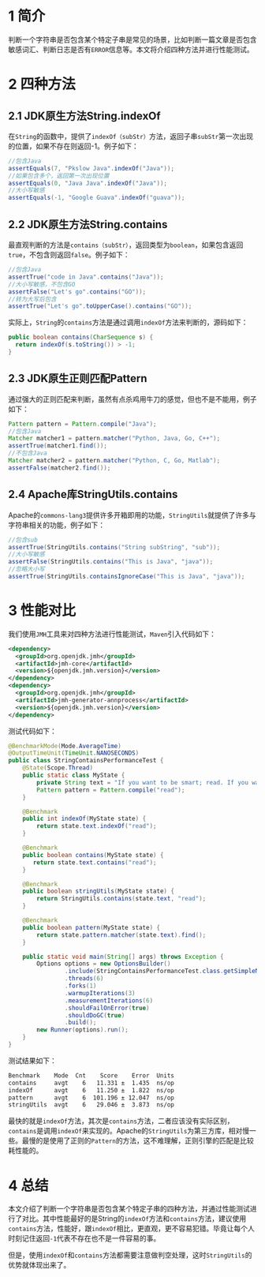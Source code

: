 # 1 简介

判断一个字符串是否包含某个特定子串是常见的场景，比如判断一篇文章是否包含敏感词汇、判断日志是否有`ERROR`信息等。本文将介绍四种方法并进行性能测试。



# 2 四种方法



## 2.1 JDK原生方法String.indexOf

在`String`的函数中，提供了`indexOf（subStr）`方法，返回子串`subStr`第一次出现的位置，如果不存在则返回-1。例子如下：

```java
//包含Java
assertEquals(7, "Pkslow Java".indexOf("Java"));
//如果包含多个，返回第一次出现位置
assertEquals(0, "Java Java".indexOf("Java"));
//大小写敏感
assertEquals(-1, "Google Guava".indexOf("guava"));
```



## 2.2 JDK原生方法String.contains

最直观判断的方法是`contains（subStr）`，返回类型为`boolean`，如果包含返回`true`，不包含则返回`false`。例子如下：

```java
//包含Java
assertTrue("code in Java".contains("Java"));
//大小写敏感，不包含GO
assertFalse("Let's go".contains("GO"));
//转为大写后包含
assertTrue("Let's go".toUpperCase().contains("GO"));
```



实际上，`String`的`contains`方法是通过调用`indexOf`方法来判断的，源码如下：

```java
public boolean contains(CharSequence s) {
  return indexOf(s.toString()) > -1;
}
```



## 2.3 JDK原生正则匹配Pattern

通过强大的正则匹配来判断，虽然有点杀鸡用牛刀的感觉，但也不是不能用，例子如下：

```java
Pattern pattern = Pattern.compile("Java");
//包含Java
Matcher matcher1 = pattern.matcher("Python, Java, Go, C++");
assertTrue(matcher1.find());
//不包含Java
Matcher matcher2 = pattern.matcher("Python, C, Go, Matlab");
assertFalse(matcher2.find());
```



## 2.4 Apache库StringUtils.contains

Apache的`commons-lang3`提供许多开箱即用的功能，`StringUtils`就提供了许多与字符串相关的功能，例子如下：

```java
//包含sub
assertTrue(StringUtils.contains("String subString", "sub"));
//大小写敏感
assertFalse(StringUtils.contains("This is Java", "java"));
//忽略大小写
assertTrue(StringUtils.containsIgnoreCase("This is Java", "java"));
```



# 3 性能对比

我们使用`JMH`工具来对四种方法进行性能测试，`Maven`引入代码如下：

```xml
<dependency>
  <groupId>org.openjdk.jmh</groupId>
  <artifactId>jmh-core</artifactId>
  <version>${openjdk.jmh.version}</version>
</dependency>
<dependency>
  <groupId>org.openjdk.jmh</groupId>
  <artifactId>jmh-generator-annprocess</artifactId>
  <version>${openjdk.jmh.version}</version>
</dependency>
```



测试代码如下：

```java
@BenchmarkMode(Mode.AverageTime)
@OutputTimeUnit(TimeUnit.NANOSECONDS)
public class StringContainsPerformanceTest {
    @State(Scope.Thread)
    public static class MyState {
        private String text = "If you want to be smart; read. If you want to be really smart; read a lot.";
        Pattern pattern = Pattern.compile("read");
    }

    @Benchmark
    public int indexOf(MyState state) {
        return state.text.indexOf("read");
    }

    @Benchmark
    public boolean contains(MyState state) {
       return state.text.contains("read");
    }

    @Benchmark
    public boolean stringUtils(MyState state) {
        return StringUtils.contains(state.text, "read");
    }

    @Benchmark
    public boolean pattern(MyState state) {
        return state.pattern.matcher(state.text).find();
    }

    public static void main(String[] args) throws Exception {
        Options options = new OptionsBuilder()
                .include(StringContainsPerformanceTest.class.getSimpleName())
                .threads(6)
                .forks(1)
                .warmupIterations(3)
                .measurementIterations(6)
                .shouldFailOnError(true)
                .shouldDoGC(true)
                .build();
        new Runner(options).run();
    }
}
```



测试结果如下：

```tex
Benchmark    Mode  Cnt    Score    Error  Units
contains     avgt    6   11.331 ±  1.435  ns/op
indexOf      avgt    6   11.250 ±  1.822  ns/op
pattern      avgt    6  101.196 ± 12.047  ns/op
stringUtils  avgt    6   29.046 ±  3.873  ns/op
```

最快的就是`indexOf`方法，其次是`contains`方法，二者应该没有实际区别，`contains`是调用`indexOf`来实现的。Apache的`StringUtils`为第三方库，相对慢一些。最慢的是使用了正则的`Pattern`的方法，这不难理解，正则引擎的匹配是比较耗性能的。



# 4 总结

本文介绍了判断一个字符串是否包含某个特定子串的四种方法，并通过性能测试进行了对比。其中性能最好的是String的`indexOf`方法和`contains`方法，建议使用`contains`方法，性能好，跟`indexOf`相比，更直观，更不容易犯错。毕竟让每个人时刻记住返回`-1`代表不存在也不是一件容易的事。

但是，使用`indexOf`和`contains`方法都需要注意做判空处理，这时`StringUtils`的优势就体现出来了。



